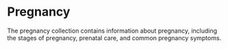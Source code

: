 # Pregnancy

The pregnancy collection contains information about pregnancy, including the stages of pregnancy, prenatal care, and common pregnancy symptoms.
